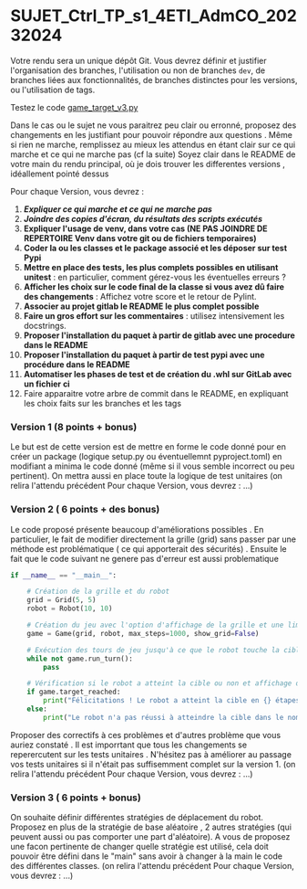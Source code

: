 # SUJET_Ctrl_TP_s1_4ETI_AdmCO_20232024

Votre rendu sera un unique dépôt Git. Vous devrez définir et justifier l'organisation des branches, l'utilisation ou non de branches `dev`, de branches liées aux fonctionnalités, de branches distinctes pour les versions, ou l'utilisation de tags.


Testez le code [game_target_v3.py](./game_target_v3.py)

Dans le cas ou le sujet ne vous paraitrez peu clair ou erronné, proposez des changements en les justifiant pour pouvoir répondre aux questions .
Même si rien ne marche, remplissez au mieux les attendus en étant clair sur ce qui marche et ce qui ne marche pas (cf la suite)
Soyez clair dans le README de votre main du rendu principal, où je dois trouver les differentes versions , idéallement pointé dessus 

Pour chaque Version, vous devrez :

1. ***Expliquer ce qui marche et ce qui ne marche pas***
1. ***Joindre des copies d'écran, du résultats des scripts exécutés***
1. **Expliquer l'usage de venv, dans votre cas (NE PAS JOINDRE DE REPERTOIRE Venv dans votre git ou de fichiers temporaires)**
1. **Coder la ou les classes et le package associé et les déposer sur test Pypi**
1. **Mettre en place des tests, les plus complets possibles en utilisant unitest** : en particulier, comment gérez-vous les éventuelles erreurs ?
1. **Afficher les choix sur le code final de la classe si vous avez dû faire des changements** :  Affichez votre score et le retour de Pylint.
1. **Associer au projet gitlab le README le plus complet possible**
1. **Faire un gros effort sur les commentaires** : utilisez intensivement les docstrings.
1. **Proposer l'installation du paquet à partir de gitlab avec une procedure dans le README**
1.  **Proposer l'installation du paquet à partir de test pypi avec une procédure dans le README**
1. **Automatiser les phases de test et de création du .whl sur GitLab avec un fichier ci** 
1. Faire apparaitre votre arbre de commit dans le README, en expliquant les choix faits sur les branches et les tags


### Version 1 (8 points + bonus)

Le but est de cette version est de mettre en forme le code donné pour en créer un package (logique setup.py ou éventuellemnt pyproject.toml) en modifiant a minima le code donné (même si il vous semble incorrect ou peu pertinent). On mettra aussi en place toute la logique de test unitaires  (on relira l'attendu précédent Pour chaque Version, vous devrez : ...)

### Version 2 ( 6 points + des bonus)

Le code proposé présente beaucoup d'améliorations possibles . En particulier, le fait de modifier directement la grille (grid) sans passer par une méthode est problématique ( ce qui apporterait des sécurités) . 
Ensuite le fait que le  code suivant ne genere pas d'erreur est aussi problematique 
```python
if __name__ == "__main__":

    # Création de la grille et du robot
    grid = Grid(5, 5)
    robot = Robot(10, 10)

    # Création du jeu avec l'option d'affichage de la grille et une limite d'étapes
    game = Game(grid, robot, max_steps=1000, show_grid=False)

    # Exécution des tours de jeu jusqu'à ce que le robot touche la cible ou que la limite d'étapes soit dépassée
    while not game.run_turn():
        pass

    # Vérification si le robot a atteint la cible ou non et affichage du message approprié
    if game.target_reached:
        print("Félicitations ! Le robot a atteint la cible en {} étapes.".format(game.steps))
    else:
        print("Le robot n'a pas réussi à atteindre la cible dans le nombre maximum d'étapes.")
```
Proposer des correctifs à  ces problèmes et d'autres problème que vous auriez constaté . Il est imporrtant que tous les changements se reperercutent sur les tests unitaires . N'hésitez pas à améliorer au passage vos tests unitaires si il n'était pas suffisemment complet sur la version 1.
 (on relira l'attendu précédent Pour chaque Version, vous devrez : ...)

### Version 3 ( 6 points + bonus)

On souhaite définir différentes stratégies de déplacement du robot. Proposez en plus de la stratégie de base  aléatoire , 2 autres stratégies (qui peuvent aussi ou pas comporter une part  d'aléatoire). A vous de proposez une facon pertinente de changer quelle stratégie est utilisé, cela doit pouvoir être défini dans le "main" sans avoir à changer à la main le code des différentes classes.
 (on relira l'attendu précédent Pour chaque Version, vous devrez : ...)



